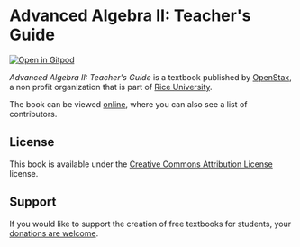 # Advanced Algebra II: Teacher's Guide

[![Open in Gitpod](https://gitpod.io/button/open-in-gitpod.svg)](https://gitpod.io/from-referrer/)

_Advanced Algebra II: Teacher's Guide_ is a textbook published by [OpenStax](https://openstax.org/), a non profit organization that is part of [Rice University](https://www.rice.edu/).

The book can be viewed [online](https://github.com/cnx-user-books/cnxbook-advanced-algebra-ii-teacher-s-guide/releases/latest), where you can also see a list of contributors.

## License
This book is available under the [Creative Commons Attribution License](./LICENSE) license.

## Support
If you would like to support the creation of free textbooks for students, your [donations are welcome](https://riceconnect.rice.edu/donation/support-openstax-banner).
